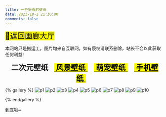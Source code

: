 ```yaml
---
title: 一些好看的壁纸
date: 2023-10-2 21:30:00
comments: false
---
```


<p><a class="gallery_link" href="/box/gallery/" data-pjax-state=""><font size="5"><mark class="hl-label green">🚙返回画廊大厅</mark></font></a></p>
<div class="tip info"><p>本网站只是搬运工，图片均来自互联网，如有侵权请联系删除，站长不会以此获取任何利益!</p></div>

<center><font font-family="ZhuZiAWan_light" size="5px"><b>&nbsp; 二次元壁纸 &nbsp;</b> <a class="gallery_link" href="/box/gallery/backgrounds/p2.html" data-pjax-state=""><mark class="hl-label blue">&nbsp;<b>风景壁纸</b>&nbsp;</mark></a> &nbsp; <a class="gallery_link" href="/box/gallery/backgrounds/p3.html" data-pjax-state=""><mark class="hl-label blue">&nbsp;<b>萌宠壁纸</b>&nbsp;</mark></a> &nbsp; <a class="gallery_link" href="/box/gallery/backgrounds/p4.html" data-pjax-state=""><mark class="hl-label blue">&nbsp;<b>手机壁纸</b>&nbsp;</mark></a> &nbsp;</font></center>

{% gallery %} 
![p1]( /TMP/Backgrounds/ECY/ECY1.jpg )
![p2]( /TMP/Backgrounds/ECY/ECY2.jpg )
![p3]( /TMP/Backgrounds/ECY/ECY3.jpg )
![p4]( /TMP/Backgrounds/ECY/ECY4.jpg )
![p5]( /TMP/Backgrounds/ECY/ECY5.jpg )
![p6]( /TMP/Backgrounds/ECY/ECY6.jpg )
![p7]( /TMP/Backgrounds/ECY/ECY7.webp )
![p8]( /TMP/Backgrounds/ECY/ECY8.jpg )
![p9]( /TMP/Backgrounds/ECY/ECY9.jpg )
![p10]( /TMP/Backgrounds/ECY/ECY10.webp )

{% endgallery %} 

<span class="p blue center h4">到底啦~</span>